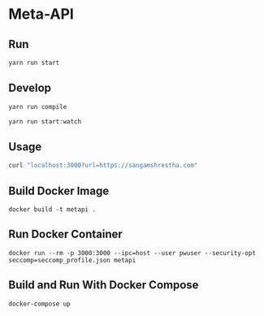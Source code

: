 # Meta-API

## Run

```bash
yarn run start
```

## Develop

```bash
yarn run compile
```

```bash
yarn run start:watch
```

## Usage

```bash
curl "localhost:3000?url=https://sangamshrestha.com"
```


## Build Docker Image

```
docker build -t metapi .
```

## Run Docker Container

```
docker run --rm -p 3000:3000 --ipc=host --user pwuser --security-opt seccomp=seccomp_profile.json metapi
```

## Build and Run With Docker Compose

```
docker-compose up
```
